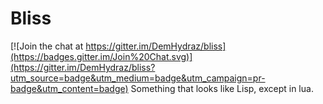 # Bliss

[![Join the chat at https://gitter.im/DemHydraz/bliss](https://badges.gitter.im/Join%20Chat.svg)](https://gitter.im/DemHydraz/bliss?utm_source=badge&utm_medium=badge&utm_campaign=pr-badge&utm_content=badge)
Something that looks like Lisp, except in lua.
